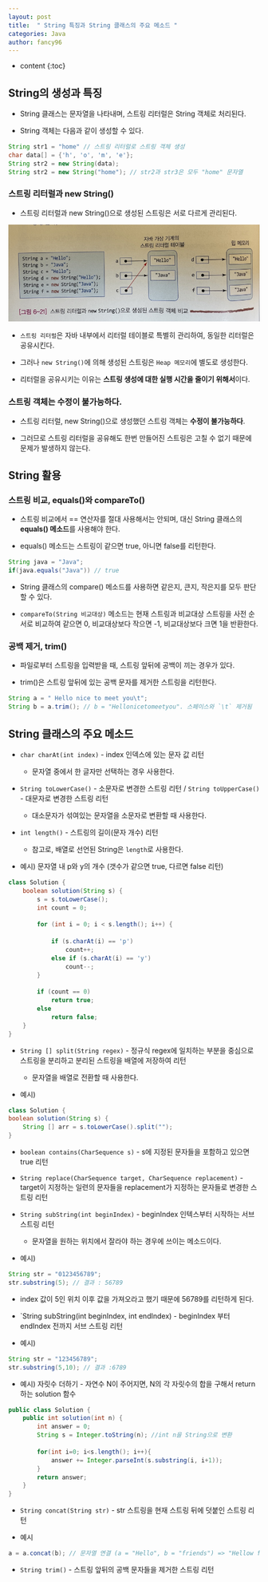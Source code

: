 ```yaml
---
layout: post
title:  " String 특징과 String 클래스의 주요 메소드 "
categories: Java
author: fancy96
---
```

* content
{:toc}

## String의 생성과 특징

* String 클래스는 문자열을 나타내며, 스트링 리터럴은 String 객체로 처리된다.

* String 객체는 다음과 같이 생성할 수 있다.

``` java
String str1 = "home" // 스트링 리터럴로 스트링 객체 생성
char data[] = {'h', 'o', 'm', 'e'};
String str2 = new String(data);
String str2 = new String("home"); // str2과 str3은 모두 "home" 문자열
```

### 스트링 리터럴과 new String()

* 스트링 리터럴과 new String()으로 생성된 스트링은 서로 다르게 관리된다. 

![스트링 리터럴과 new String()으로 생성된 스트링 객체 비교](/assets/img/java/java_string_methods.png)

* `스트링 리터럴`은 자바 내부에서 리터럴 테이블로 특별히 관리하여, 동일한 리터럴은 공유시킨다.

* 그러나 `new String()`에 의해 생성된 스트링은 `Heap 메모리`에 별도로 생성한다.

* 리터럴을 공유시키는 이유는 **스트링 생성에 대한 실행 시간을 줄이기 위해서**이다.

### 스트링 객체는 수정이 불가능하다.

* 스트링 리터럴, new String()으로 생성했던 스트링 객체는 **수정이 불가능하다**.

* 그러므로 스트링 리터럴을 공유해도 한번 만들어진 스트링은 고칠 수 없기 때문에 문제가 발생하지 않는다.

## String 활용

### 스트링 비교, equals()와 compareTo()

* 스트링 비교에서 == 연산자를 절대 사용해서는 안되며, 대신 String 클래스의 **equals() 메소드**를 사용해야 한다.

* equals() 메소드는 스트링이 같으면 true, 아니면 false를 리턴한다.

``` java
String java = "Java";
if(java.equals("Java")) // true
```

* String 클래스의 compare() 메소드를 사용하면 같은지, 큰지, 작은지를 모두 판단할 수 있다.

* `compareTo(String 비교대상)` 메소드는 현재 스트링과 비교대상 스트링을 사전 순서로 비교하여 같으면 0, 비교대상보다 작으면 -1, 비교대상보다 크면 1을 반환한다.

### 공백 제거, trim()

* 파일로부터 스트링을 입력받을 때, 스트링 앞뒤에 공백이 끼는 경우가 있다.

* trim()은 스트링 앞뒤에 있는 공백 문자를 제거한 스트링을 리턴한다.

``` java
String a = " Hello nice to meet you\t";
String b = a.trim(); // b = "Hellonicetomeetyou". 스페이스와 `\t` 제거됨
```

## String 클래스의 주요 메소드

* `char charAt(int index)` - index 인덱스에 있는 문자 값 리턴
  
  * 문자열 중에서 한 글자만 선택하는 경우 사용한다.

* `String toLowerCase()` - 소문자로 변경한 스트링 리턴 / `String toUpperCase()` - 대문자로 변경한 스트링 리턴

  * 대소문자가 섞여있는 문자열을 소문자로 변환할 때 사용한다.

* `int length()` - 스트링의 길이(문자 개수) 리턴

  * 참고로, 배열로 선언된 String은 `length`로 사용한다.
  
* 예시) 문자열 내 p와 y의 개수 (갯수가 같으면 true, 다르면 false 리턴)
  
``` java
class Solution {
    boolean solution(String s) {
        s = s.toLowerCase();
        int count = 0;

        for (int i = 0; i < s.length(); i++) {

            if (s.charAt(i) == 'p')
                count++;
            else if (s.charAt(i) == 'y')
                count--;
        }

        if (count == 0)
            return true;
        else
            return false;
    }
}
```

* `String [] split(String regex)` - 정규식 regex에 일치하는 부분을 중심으로 스트링을 분리하고 분리된 스트링을 배열에 저장하여 리턴

  * 문자열을 배열로 전환할 때 사용한다.

* 예시)

``` java
class Solution {
boolean solution(String s) {
	String [] arr = s.toLowerCase().split("");
}
```

* `boolean contains(CharSequence s)` - s에 지정된 문자들을 포함하고 있으면 true 리턴

* `String replace(CharSequence target, CharSequence replacement)` - target이 지정하는 일련의 문자들을 replacement가 지정하는 문자들로 변경한 스트링 리턴

* `String subString(int beginIndex)` - beginIndex 인텍스부터 시작하는 서브 스트링 리턴

    * 문자열을 원하는 위치에서 잘라야 하는 경우에 쓰이는 메소드이다.
  
* 예시)
  
``` java
String str = "0123456789";
str.substring(5); // 결과 : 56789
```

* index 값이 5인 위치 이후 값을 가져오라고 했기 때문에 56789를 리턴하게 된다.

* `String subString(int beginIndex, int endIndex) - beginIndex 부터 endIndex 전까지 서브 스트링 리턴

* 예시)

``` java
String str = "123456789";
str.substring(5,10); // 결과 :6789
```

* 예시) 자릿수 더하기 - 자연수 N이 주어지면, N의 각 자릿수의 합을 구해서 return하는 solution 함수

``` java
public class Solution {
    public int solution(int n) {
        int answer = 0;
        String s = Integer.toString(n); //int n을 String으로 변환
        
        for(int i=0; i<s.length(); i++){
            answer += Integer.parseInt(s.substring(i, i+1));
        }
        return answer;
    }
}
```

* `String concat(String str)` - str 스트링을 현재 스트링 뒤에 덧붙인 스트링 리턴

* 예시

``` java
a = a.concat(b); // 문자열 연결 (a = "Hello", b = "friends") => "Hellow friends"
```

* `String trim()` - 스트링 앞뒤의 공백 문자들을 제거한 스트링 리턴
